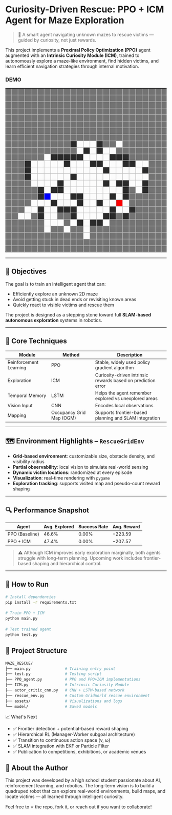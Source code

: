 # Curiosity-Driven Rescue: PPO + ICM Agent for Maze Exploration

> 🚨 A smart agent navigating unknown mazes to rescue victims — guided by curiosity, not just rewards.

This project implements a **Proximal Policy Optimization (PPO)** agent augmented with an **Intrinsic Curiosity Module (ICM)**, trained to autonomously explore a maze-like environment, find hidden victims, and learn efficient navigation strategies through internal motivation.

### DEMO
![](https://github.com/EricChen0104/ppo-icm-maze-exploration/blob/master/assets/GIF_DEMO.gif)

---

## 🎯 Objectives

The goal is to train an intelligent agent that can:

- Efficiently explore an unknown 2D maze
- Avoid getting stuck in dead ends or revisiting known areas
- Quickly react to visible victims and rescue them

The project is designed as a stepping stone toward full **SLAM-based autonomous exploration** systems in robotics.

---

## 🧠 Core Techniques

| Module        | Method                     | Description                                       |
|---------------|----------------------------|---------------------------------------------------|
| Reinforcement Learning | PPO        | Stable, widely used policy gradient algorithm     |
| Exploration    | ICM        | Curiosity-driven intrinsic rewards based on prediction error |
| Temporal Memory| LSTM       | Helps the agent remember explored vs unexplored areas |
| Vision Input   | CNN        | Encodes local observations                        |
| Mapping        | Occupancy Grid Map (OGM) | Supports frontier-based planning and SLAM integration |

---

## 🗺️ Environment Highlights – `RescueGridEnv`

- **Grid-based environment**: customizable size, obstacle density, and visibility radius
- **Partial observability**: local vision to simulate real-world sensing
- **Dynamic victim locations**: randomized at every episode
- **Visualization**: real-time rendering with `pygame`
- **Exploration tracking**: supports visited map and pseudo-count reward shaping

---

## 🔍 Performance Snapshot

| Agent            | Avg. Explored | Success Rate | Avg. Reward |
|------------------|---------------|---------------|-------------|
| PPO (Baseline)   | 46.6%         | 0.00%         | −223.59     |
| PPO + ICM        | 47.4%         | 0.00%         | −207.57     |

> ⚠️ Although ICM improves early exploration marginally, both agents struggle with long-term planning. Upcoming work includes frontier-based shaping and hierarchical control.

---

## 🚀 How to Run

```bash
# Install dependencies
pip install -r requirements.txt

# Train PPO + ICM
python main.py

# Test trained agent
python test.py
```

## 📁 Project Structure
```bash
MAZE_RESCUE/
├── main.py               # Training entry point
├── test.py               # Testing script
├── PPO_agent.py          # PPO and PPO+ICM implementations
├── ICM.py                # Intrinsic Curiosity Module
├── actor_critic_cnn.py   # CNN + LSTM-based network
├── rescue_env.py         # Custom GridWorld rescue environment
├── assets/               # Visualizations and logs
└── model/                # Saved models
```

📈 What's Next
- ✅ Frontier detection + potential-based reward shaping
- ✅ Hierarchical RL (Manager-Worker subgoal architecture)
- ✅ Transition to continuous action space (v, ω)
- ✅ SLAM integration with EKF or Particle Filter
- ✅ Publication to competitions, exhibitions, or academic venues


## 🙋 About the Author
This project was developed by a high school student passionate about AI, reinforcement learning, and robotics. The long-term vision is to build a quadruped robot that can explore real-world environments, build maps, and locate victims — all learned through intelligent curiosity.

Feel free to ⭐️ the repo, fork it, or reach out if you want to collaborate!

